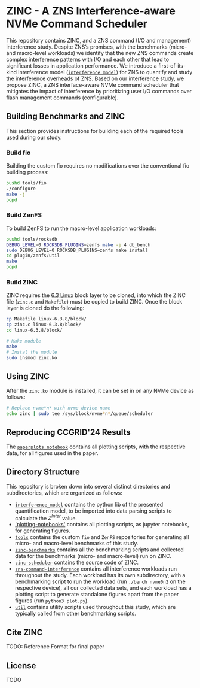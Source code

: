 # ZINC - A ZNS Interference-aware NVMe Command Scheduler

This repository contains ZINC, and a ZNS command (I/O and management) interference study. Despite ZNS’s promises, with the benchmarks (micro- and macro-level workloads) we identify that the new ZNS commands create complex interference patterns with I/O and each other that lead to significant losses in application performance. We introduce a first-of-its-kind interference model ([`interference_model`](./interference_model/quantification.py)) for ZNS to quantify and study the interference overheads of ZNS. Based on our interference study, we propose ZINC, a ZNS interface-aware NVMe command scheduler that mitigates the impact of interference by prioritizing user I/O commands over flash management commands (configurable).

## Building Benchmarks and ZINC

This section provides instructions for building each of the required tools used during our study.

### Build fio

Building the custom fio requires no modifications over the conventional fio building process:

```bash
pushd tools/fio
./configure
make -j
popd
```

### Build ZenFS

To build ZenFS to run the macro-level application workloads:

```bash
pushd tools/rocksdb
DEBUG_LEVEL=0 ROCKSDB_PLUGINS=zenfs make -j 4 db_bench
sudo DEBUG_LEVEL=0 ROCKSDB_PLUGINS=zenfs make install
cd plugin/zenfs/util
make
popd
```

### Build ZINC

ZINC requires the [6.3 Linux](https://github.com/torvalds/linux/tree/v6.3/block) block layer to be cloned, into which the ZINC file (`zinc.c` and `Makefile`) must be copied to build ZINC. Once the block layer is cloned do the following:

```bash
cp Makefile linux-6.3.8/block/
cp zinc.c linux-6.3.8/block/
cd linux-6.3.8/block/

# Make module
make
# Instal the module
sudo insmod zinc.ko
```

## Using ZINC

After the `zinc.ko` module is installed, it can be set in on any NVMe device as follows:

```bash
# Replace nvme*n* with nvme device name
echo zinc | sudo tee /sys/block/nvme*n*/queue/scheduler
```

## Reproducing CCGRID'24 Results

The [`paperplots notebook`](./plotting-notebooks/paperplots.ipynb) contains all plotting scripts, with the respective data, for all figures used in the paper.

## Directory Structure

This repository is broken down into several distinct directories and subdirectories, which are organized as follows:

- [`interference_model`](./interference_model/) contains the python lib of the presented quantification model, to be imported into data parsing scripts to calculate the $Z^{Inter}$ value.
- ['plotting-notebooks'](./plotting-notebooks/) contains all plotting scripts, as jupyter notebooks, for generating figures.
- [`tools`](./tools/) contains the custom `fio` and `ZenFS` repositories for generating all micro- and macro-level benchmarks of this study.
- [`zinc-benchmarks`](./zinc-benchmarks/) contains all the benchmarking scripts and collected data for the benchmarks (micro- and macro-level) run on ZINC.
- [`zinc-scheduler`](./zinc-scheduler/) contains the source code of ZINC.
- [`zns-command-interference`](./zns-command-interference) contains all interference workloads run throughout the study. Each workload has its own subdirectory, with a benchmarking script to run the workload (run `./bench nvme0n2` on the respective device), all our collected data sets, and each workload has a plotting script to generate standalone figures apart from the paper figures (run `python3 plot.py`).
- [`util`](./util/) contains utility scripts used throughout this study, which are typically called from other benchmarking scripts.

## Cite ZINC

TODO: Reference Format for final paper

## License

TODO
